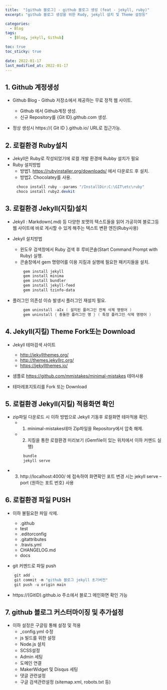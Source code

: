 ```yaml
---
title:  "[github 블로그] - github 블로그 생성 (feat - jekyll, ruby)"
excerpt: "github 블로그 생성을 위한 Rudy, jekyll 설치 및 Theme 설정등"

categories:
  - Blog
tags:
  - [Blog, jekyll, Github]

toc: true
toc_sticky: true
 
date: 2022-01-17
last_modified_at: 2022-01-17
---
```


## 1. Github 계정생성
 * Github Blog - Github 저장소에서 제공하는 무료 정적 웹 사이트.
   - Github 에서 Github계정 생성. 
   - 신규 Repository를 {Git ID}.github.com 생성.

 * 정상 생성시 https://{ Git ID }.github.io/ URL로 접근가능.

## 2. 로컬환경 Ruby설치
 * Jekyll은 Ruby로 작성되었기에 로컬 개발 환경에 Rubby 설치가 필요
 * Ruby 설치방법
   - 방법1. https://rubyinstaller.org/downloads/ 에서 다운로드 후 설치.
   - 방법2. Chocolatey를 사용.

```powershell
     choco install ruby --params "/InstallDir:C:\GIT\etc\ruby"
     choco install ruby2.devkit  
```

## 3. 로컬환경 Jekyll(지킬)설치
 * Jekyll : Markdown(.md) 등 다양한 포맷의 텍스트들을 읽어 가공히여 블로그등 웹 사이트에 바로 게시할 수 있게 해주는 텍스트 변환 엔진(Ruby사용)

 * Jekyll 설치방법
   - 윈도우 검색창에서 Ruby 검색 후 루비콘솔(Start Command Prompt with Ruby) 실행.
   - 콘솔창에서 gem 명령어를 이용 지킬과 실행에 필요한 패키지들을 설치.

```powershell
        gem install jekyll
        gem install minima
        gem install bundler
        gem install jekyll-feed
        gem install tzinfo-data
```

   - 플러그인 의존성 이슈 발생시 플러그인 재설치 필요.

```powershell
        gem uninstall -aIx ( 설치된 플러그인 전체 삭제 명령어 )
        gem uninstall { 충돌한 플러그인 명 } ( 특정 플러그인 삭제 명령어 )      
```

## 4. Jekyll(지킬) Theme Fork또는 Download
 * Jekyll 테마검색 사이트
   - http://jekyllthemes.org/
   - http://themes.jekyllrc.org/
   - https://jekyllthemes.io/

 * 샘플로 https://github.com/mmistakes/minimal-mistakes 테마사용
 * 테마레포지토리를 Fork 또는 Download

## 5. 로컬환경 Jekyll(지킬) 적용화면 확인
 * zip파일 다운로드 시 이하 방법으로 Jekyll 기동후 로컬화면 테마적용 확인.
   - 1) minimal-mistakes테마 Zip파일을 Repository에서 압축 해제.
   - 2) 지킬을 통한 로컬환경 미리보기 (Gemfile이 있는 위치에서 이하 커멘드 실행)

```powershell
        bundle
        jekyll serve
```

   - 3) http://localhost:4000/ 에 접속하여 화면확인
      포트 변경 시는 jekyll serve –port {원하는 포트 번호} 사용

## 6. 로컬환경 파일 PUSH
 * 이하 불필요한 파일 삭제.
   - .github
   - test
   - .editorconfig
   - .gitattributes
   - .travis.yml
   - CHANGELOG.md
   - docs

 * git 커멘드로 파일 push
 
```powershell
    git add .
    git commit -m "github 블로그 jekyll 초기버전"
    git push -u origin main
```

 * https://{GitID}.github.io 주소에서 블로그 메인화면 확인 가능

## 7. github 블로그 커스터마이징 및 추가설정
 * 이하 설정은 구글링 통해 설정 및 적용
   - _config.yml 수정
   - js 빌드를 위한 설정
   - Node.js 설치
   - SCSS설정
   - Admin 세팅
   - 도메인 연결
   - MakerWidget 및 Disqus 세팅
   - 댓글 관련설정
   - 구글 검색관련설정 (sitemap.xml, robots.txt 등)

